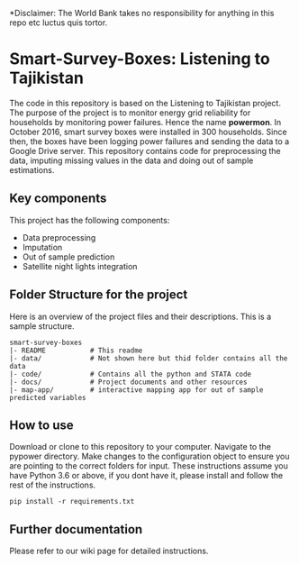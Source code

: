 *Disclaimer: The World Bank takes no responsibility for anything in this repo etc luctus quis tortor. 

Smart-Survey-Boxes: Listening to Tajikistan
============================================

The code in this repository is based on the Listening to Tajikistan project. The purpose of the project is 
to monitor energy grid reliability for households by monitoring power failures. Hence the name **powermon**.
In October 2016, smart survey boxes were installed in 300 households. Since then, the boxes have been logging 
power failures and sending the data to a Google Drive server. This repository contains code for preprocessing the data, 
imputing missing values in the data and doing out of sample estimations.

Key components
----------------------
This project has the following components:

* Data preprocessing
* Imputation
* Out of sample prediction
* Satellite night lights integration


Folder Structure for the project
--------
Here is an overview of the project files and their descriptions. This is a sample structure.

    smart-survey-boxes
    |- README           # This readme
    |- data/        	# Not shown here but thid folder contains all the data
    |- code/        	# Contains all the python and STATA code
    |- docs/        	# Project documents and other resources
    |- map-app/         # interactive mapping app for out of sample predicted variables
   
How to use
----------
Download or clone to this repository to your computer.
Navigate to the pypower directory. Make changes to the configuration object to ensure 
you are pointing to the correct folders for input. These instructions assume you have Python 3.6
or above, if you dont have it, please install and follow the rest of the instructions.

````
pip install -r requirements.txt

````
Further documentation
--------------------------------
Please refer to our wiki page for detailed instructions.
